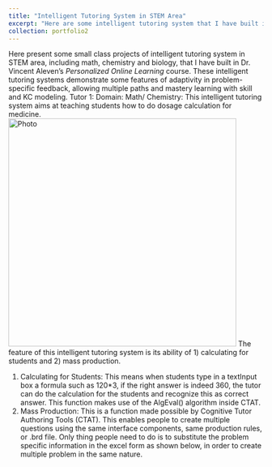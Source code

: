 ```yaml
---
title: "Intelligent Tutoring System in STEM Area"
excerpt: "Here are some intelligent tutoring system that I have built in STEM area,  under help of Dr. Aleven and Jonathan.<br/><img src='/images/500x300.png'>"
collection: portfolio2
---
```

Here present some small class projects of intelligent tutoring system in STEM area, including math, chemistry and biology, that I have built in Dr. Vincent Aleven’s _Personalized Online Learning_ course. These intelligent tutoring systems demonstrate some features of adaptivity in problem-specific feedback, allowing multiple paths and mastery learning with skill and KC modeling. 
Tutor 1: 
Domain: Math/ Chemistry:
This intelligent tutoring system aims at teaching students how to do dosage calculation for medicine. 
<img src="https://kexin-yang.github.io/images/STEM_tutor/Tutor2_Interface.png?raw=true" alt="Photo" style="width: 450px;"/>
The feature of this intelligent tutoring system is its ability of 1) calculating for students and 2) mass production.
1. Calculating for Students:
This means when students type in a textInput box a formula such as 120*3, if the right answer is indeed 360, the tutor can do the calculation for the students and recognize this as correct answer. This function makes use of the AlgEval() algorithm inside CTAT.
2. Mass Production: This is a function made possible by Cognitive Tutor Authoring Tools (CTAT). This enables people to create multiple questions using the same interface components, same production rules, or .brd file. Only thing people need to do is to substitute the problem specific information in the excel form as shown below, in order to create multiple problem in the same nature.


